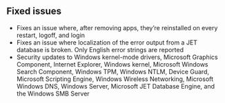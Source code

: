 ## Fixed issues
- Fixes an issue where, after removing apps, they’re reinstalled on every restart, logoff, and login
- Fixes an issue where localization of the error output from a JET database is broken. Only English error strings are reported
- Security updates to Windows kernel-mode drivers, Microsoft Graphics Component, Internet Explorer, Windows kernel, Microsoft Windows Search Component, Windows TPM, Windows NTLM, Device Guard, Microsoft Scripting Engine, Windows Wireless Networking, Microsoft Windows DNS, Windows Server, Microsoft JET Database Engine, and the Windows SMB Server